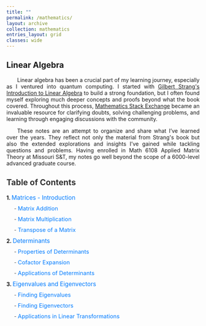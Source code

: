 ```yaml
---
title: ""
permalink: /mathematics/
layout: archive
collection: mathematics
entries_layout: grid
classes: wide
---
```


<style>
.text-block {
    text-align: justify;
    text-indent: 2em;
    margin-right: auto; /* Adjust this value as needed */
    max-width: 8.27in; /* Constrain to A4 width */
}
</style>

## Linear Algebra
<a name="linear-algebra"></a>
<div class="text-block">
 <p>Linear algebra has been a crucial part of my learning journey, especially as I ventured into quantum computing. I  started with <a href="https://archive.org/details/gilbert-strang-introduction-to-linear-algebra-fifth-edition/page/504/mode/2up">Gilbert Strang's Introduction to Linear Algebra</a> to build a strong foundation, but I often found myself exploring much deeper concepts and proofs beyond what the book covered. Throughout this process, <a href="https://math.stackexchange.com/users/223599/sooraj-soman">Mathematics Stack Exchange</a> became an invaluable resource for clarifying doubts, solving challenging problems, and learning through engaging discussions with the community.<br></p>
  <p>These notes are an attempt to organize and share what I’ve learned over the years. They reflect not only the material from Strang's book but also the extended explorations and insights I’ve gained while tackling questions and problems. Having enrolled in Math 6108 Applied Matrix Theory at Missouri S&T, my notes go well beyond the scope of a 6000-level advanced graduate course.</p>
</div>

<style>
    .toc {
        padding: 0; /* Remove padding */
        border: none; /* Remove border */
        max-width: 100%; /* Align with text environment */
        margin: 20px 0; /* Add spacing above and below */
    }
    .toc h2 {
        font-size: 1.5em;
        color: #333;
        text-align: left; /* Align with text */
        text-transform: none; /* Ensure title is not in uppercase */
    }
    .toc ul {
        list-style: none; /* Remove bullets */
        padding: 0; /* Remove default padding */
    }
    .toc li {
        margin: 10px 0;
    }
    .toc a {
        color: #007bff;
        text-decoration: none;
        font-size: 1.1em;
        text-transform: none; /* Ensure links are not in uppercase */
    }
    .toc a:hover {
        text-decoration: underline;
    }
    .toc .subsection {
        margin-left: 20px; /* Indent subsections */
        font-size: 0.95em; /* Slightly smaller font size for subsections */
    }
    .toc .subsection li::before {
        content: "- "; /* Add dash in front of subsections */
        color: #555; /* Optional: Change dash color */
    }
    .toc .chapter-number::before {
        content: counter(chapter) ". "; /* Numbering chapters */
        counter-increment: chapter;
        font-weight: bold;
    }
    .toc {
        counter-reset: chapter; /* Reset numbering */
    }
</style>

<div class="toc">
    <h2>Table of Contents</h2>
    <ul>
        <li class="chapter-number">
            <a href="https://drive.google.com/file/d/<file_id>/preview#page=12" target="_blank">Matrices - Introduction</a>
            <ul class="subsection">
                <li><a href="https://drive.google.com/file/d/<file_id>/preview#page=13" target="_blank">Matrix Addition</a></li>
                <li><a href="https://drive.google.com/file/d/<file_id>/preview#page=15" target="_blank">Matrix Multiplication</a></li>
                <li><a href="https://drive.google.com/file/d/<file_id>/preview#page=17" target="_blank">Transpose of a Matrix</a></li>
            </ul>
        </li>
        <li class="chapter-number">
            <a href="https://drive.google.com/file/d/<file_id>/preview#page=20" target="_blank">Determinants</a>
            <ul class="subsection">
                <li><a href="https://drive.google.com/file/d/<file_id>/preview#page=22" target="_blank">Properties of Determinants</a></li>
                <li><a href="https://drive.google.com/file/d/<file_id>/preview#page=25" target="_blank">Cofactor Expansion</a></li>
                <li><a href="https://drive.google.com/file/d/<file_id>/preview#page=28" target="_blank">Applications of Determinants</a></li>
            </ul>
        </li>
        <li class="chapter-number">
            <a href="https://drive.google.com/file/d/<file_id>/preview#page=45" target="_blank">Eigenvalues and Eigenvectors</a>
            <ul class="subsection">
                <li><a href="https://drive.google.com/file/d/<file_id>/preview#page=47" target="_blank">Finding Eigenvalues</a></li>
                <li><a href="https://drive.google.com/file/d/<file_id>/preview#page=50" target="_blank">Finding Eigenvectors</a></li>
                <li><a href="https://drive.google.com/file/d/<file_id>/preview#page=53" target="_blank">Applications in Linear Transformations</a></li>
            </ul>
        </li>
    </ul>
</div>
